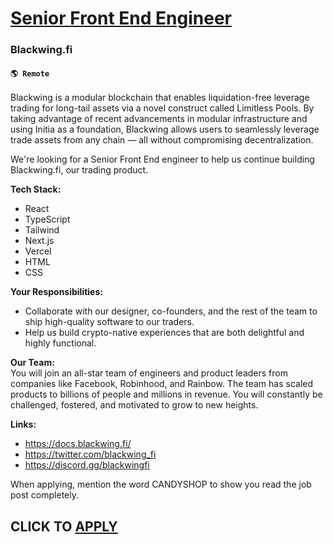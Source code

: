# [Senior Front End Engineer](https://www.remotewlb.com/apply/senior-front-end-engineer-81472)  
### Blackwing.fi  
#### `🌎 Remote`  

Blackwing is a modular blockchain that enables liquidation-free leverage trading for long-tail assets via a novel construct called Limitless Pools. By taking advantage of recent advancements in modular infrastructure and using Initia as a foundation, Blackwing allows users to seamlessly leverage trade assets from any chain — all without compromising decentralization.  
  
We're looking for a Senior Front End engineer to help us continue building Blackwing.fi, our trading product.  
  
 **Tech Stack:**

  * React
  * TypeScript
  * Tailwind 
  * Next.js
  * Vercel
  * HTML
  * CSS

**Your Responsibilities:**

  * Collaborate with our designer, co-founders, and the rest of the team to ship high-quality software to our traders.
  * Help us build crypto-native experiences that are both delightful and highly functional. 

  
**Our Team:**  
You will join an all-star team of engineers and product leaders from companies like Facebook, Robinhood, and Rainbow. The team has scaled products to billions of people and millions in revenue. You will constantly be challenged, fostered, and motivated to grow to new heights.  
  

**Links:**

  * https://docs.blackwing.fi/
  * https://twitter.com/blackwing_fi
  * https://discord.gg/blackwingfi 

  

When applying, mention the word CANDYSHOP to show you read the job post completely.  
## CLICK TO [APPLY](https://www.remotewlb.com/apply/senior-front-end-engineer-81472)

